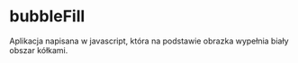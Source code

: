 # bubbleFill
Aplikacja napisana w javascript, która na podstawie obrazka wypełnia biały obszar kółkami.